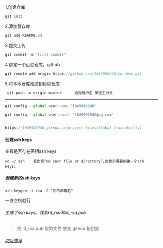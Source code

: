 1.创建仓库

```js
git init
```

2.添加暂存库

```js
git add README.md
```

3.提交上传

```js
git commit -m "first commit"
```

4.绑定一个远程仓库。github

```js
git remote add origin https://github.com/1049906948/ck-demo.git
```

5.将本地仓库推送到远程仓库

```js
 git push -u origin master      远程组织名 推送主分支
```



****



```js
git config --global user.name "1049906948"

git config --global user.email "1049906948@qq.com"


https://1049906948.github.io/project-files/Global-traceability/
```



#### 创建ssh keys

 查看是否存在密钥ssh keys

```
cd ~/.ssh    若出现“No such file or directory”,则表示需要创建一个ssh keys。
```

##### 创建新的ssh keys

```
ssh-keygen -t rsa -C "你的邮箱名"
```

一直空格就行

######  生成了ssh keys。找到rd_rsa和id_rsa.pub  

> 把 id_rsa.pub 里的文件 放到 github 秘钥里

###### [网址推荐](https://www.cnblogs.com/sdcs/p/8270029.html)

